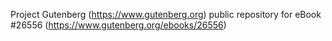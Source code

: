 Project Gutenberg (https://www.gutenberg.org) public repository for eBook #26556 (https://www.gutenberg.org/ebooks/26556)
